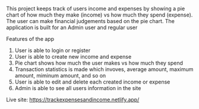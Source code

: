 This project keeps track of users income and expenses by showing a pie chart of how much they make (income) vs how much they spend (expense). The user can make financial judgements based on the pie chart.
The application is built for an Admin user and regular user

Features of the app

1. User is able to login or register
2. User is able to create new income and expense
3. Pie chart shows how much the user makes vs how much they spend
4. Transaction statistics is made which invoves, average amount, maximum amount, miminum amount, and so on
5. User is able to edit and delete each created income or expense
6. Admin is able to see all users information in the site

Live site: https://trackexpensesandincome.netlify.app/


